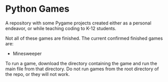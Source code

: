 # Python Games

A repository with some Pygame projects created either as a personal endeavor, or while teaching coding to K-12 students. 

Not all of these games are finished. The current confirmed finished games are:
- Minesweeper

To run a game, download the directory containing the game and run the main file from that directory. Do not run games from the root directory of the repo, or they will not work.
